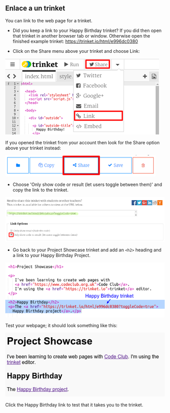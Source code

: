 ## Enlace a un trinket

You can link to the web page for a trinket.

+ Did you keep a link to your Happy Birthday trinket? If you did then open that trinket in another browser tab or window. Otherwise open the finished example trinket: <https://trinket.io/html/e996dc0380>

+ Click on the Share menu above your trinket and choose Link:

![screenshot](images/showcase-share1.png)

If you opened the trinket from your account then look for the Share option above your trinket instead:

![screenshot](images/showcase-share2.png)

+ Choose 'Only show code or result (let users toggle between them)' and copy the link to the trinket. 

![screenshot](images/showcase-get-link.png)

+ Go back to your Project Showcase trinket and add an `<h2>` heading and a link to your Happy Birthday Project.

![screenshot](images/showcase-link-trinket.png)

Test your webpage; it should look something like this:

![screenshot](images/showcase-link-output.png)

Click the Happy Birthday link to test that it takes you to the trinket.